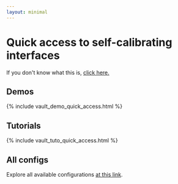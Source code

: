 ```yaml
---
layout: minimal
---
```


# Quick access to self-calibrating interfaces

If you don't know what this is, [click here.](https://jgrizou.com/projects/vault/)

## Demos

{% include vault_demo_quick_access.html %}

## Tutorials

{% include vault_tuto_quick_access.html %}

## All configs

Explore all available configurations [at this link](https://openvault.jgrizou.com/#/level-selection).
